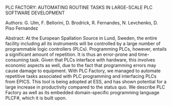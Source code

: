 PLC FACTORY: AUTOMATING ROUTINE TASKS IN LARGE-SCALE PLC SOFTWARE DEVELOPMENT

Authors:
G. Ulm, F. Bellorini, D. Brodrick, R. Fernandes, N. Levchenko, D. Piso Fernandez 

Abstract:
At the European Spallation Source in Lund, Sweden, the entire facility including all its instruments will be controlled by a large number of programmable logic controllers (PLCs). Programming PLCs, however, entails a significant amount of repetition. It is thus an error-prone and time-consuming task. Given that PLCs interface with hardware, this involves economic aspects as well, due to the fact that programming errors may cause damage to equipment. With PLC Factory, we managed to automate repetitive tasks associated with PLC programming and interfacing PLCs from EPICS. This tool is being adopted at ESS, and has shown potential for a large increase in productivity compared to the status quo. We describe PLC Factory as well as its embedded domain-specific programming language PLCF#, which it is built upon.